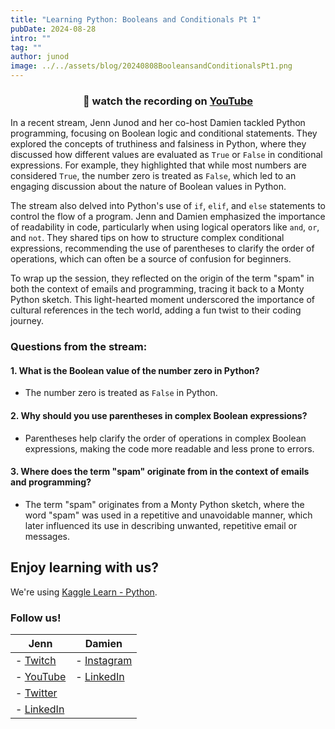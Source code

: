 ```yaml
---
title: "Learning Python: Booleans and Conditionals Pt 1"
pubDate: 2024-08-28
intro: ""
tag: ""
author: junod
image: ../../assets/blog/20240808BooleansandConditionalsPt1.png
---
```

### <center>👀 watch the recording on [YouTube](https://www.youtube.com/embed/59O8z2QQAKg?si=Xiu7vuvAQKjth_Y8)</center>

In a recent stream, Jenn Junod and her co-host Damien tackled Python programming, focusing on Boolean logic and conditional statements. They explored the concepts of truthiness and falsiness in Python, where they discussed how different values are evaluated as `True` or `False` in conditional expressions. For example, they highlighted that while most numbers are considered `True`, the number zero is treated as `False`, which led to an engaging discussion about the nature of Boolean values in Python.

The stream also delved into Python's use of `if`, `elif`, and `else` statements to control the flow of a program. Jenn and Damien emphasized the importance of readability in code, particularly when using logical operators like `and`, `or`, and `not`. They shared tips on how to structure complex conditional expressions, recommending the use of parentheses to clarify the order of operations, which can often be a source of confusion for beginners.

To wrap up the session, they reflected on the origin of the term "spam" in both the context of emails and programming, tracing it back to a Monty Python sketch. This light-hearted moment underscored the importance of cultural references in the tech world, adding a fun twist to their coding journey.

### Questions from the stream:

#### 1. What is the Boolean value of the number zero in Python?

- The number zero is treated as `False` in Python.

#### 2. Why should you use parentheses in complex Boolean expressions?

- Parentheses help clarify the order of operations in complex Boolean expressions, making the code more readable and less prone to errors.

#### 3. Where does the term "spam" originate from in the context of emails and programming?

- The term "spam" originates from a Monty Python sketch, where the word "spam" was used in a repetitive and unavoidable manner, which later influenced its use in describing unwanted, repetitive email or messages.

## Enjoy learning with us?

We're using [Kaggle Learn - Python](https://www.kaggle.com/learn/python).
### Follow us!

| **Jenn**                                                                                                                                  | **Damien**                                                                        |
|-------------------------------------------------------------------------------------------------------------------------------------------|-----------------------------------------------------------------------------------|
| - [Twitch](https://www.twitch.tv/jennjunod)                                                                                               | - [Instagram](https://www.instagram.com/bboyjamba/)                               |
| - [YouTube](https://www.youtube.com/@jennjunod)                                                                                           | - [LinkedIn](https://www.linkedin.com/in/damienhale/)                             |
| - [Twitter](https://x.com/JennJunod)                                                                                                      |                                                                                   |
| - [LinkedIn](https://www.linkedin.com/in/jennjunod/)                                                                                      |                                                                                   |